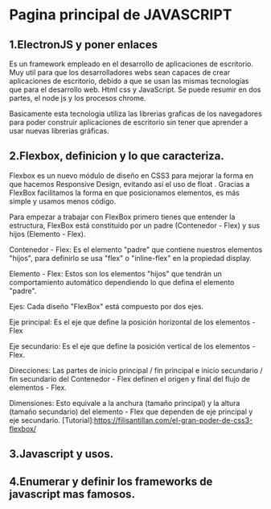 # Pagina principal de JAVASCRIPT

## 1.ElectronJS y poner enlaces
Es un framework empleado en el desarrollo de aplicaciones de escritorio.
Muy util para que los desarrolladores webs sean capaces de crear aplicaciones de escritorio,
debido a que se usan las mismas tecnologías que para el desarrollo web. Html css y JavaScript.
Se puede resumir en dos partes, el node js y los procesos chrome.

Basicamente esta tecnologia utiliza las librerias graficas de los navegadores para poder construir
aplicaciones de escritorio sin tener que aprender a usar nuevas librerias gráficas.


## 2.Flexbox, definicion y lo que caracteriza.

Flexbox es un nuevo módulo de diseño en CSS3 para mejorar la forma en que hacemos Responsive Design, evitando así el uso de float . Gracias a FlexBox facilitamos la forma en que posicionamos elementos, es más simple y usamos menos código.

Para empezar a trabajar con FlexBox primero tienes que entender la estructura, FlexBox está constituido por un padre (Contenedor - Flex) y sus hijos (Elemento - Flex).



Contenedor - Flex: Es el elemento "padre" que contiene nuestros elementos "hijos", para definirlo se usa "flex" o "inline-flex" en la propiedad display.

Elemento - Flex: Estos son los elementos "hijos" que tendrán un comportamiento automático dependiendo lo que defina el elemento "padre".

Ejes: Cada diseño "FlexBox" está compuesto por dos ejes.

Eje principal: Es el eje que define la posición horizontal de los
elementos - Flex

Eje secundario: Es el eje que define la posición vertical de los elementos - Flex.

Direcciones: Las partes de inicio principal / fin principal e inicio secundario / fin secundario del Contenedor - Flex definen el origen y final del flujo de elementos - Flex.

Dimensiones: Esto equivale a la anchura (tamaño principal) y la altura (tamaño secundario) del elemento - Flex que dependen de eje principal y eje secundario.
[Tutorial]:https://filisantillan.com/el-gran-poder-de-css3-flexbox/

## 3.Javascript y usos.

## 4.Enumerar y definir los frameworks de javascript mas famosos.
